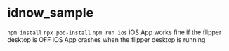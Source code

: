 # idnow_sample

`npm install`
`npx pod-install`
`npm run ios`
iOS App works fine if the flipper desktop is OFF
iOS App crashes when the flipper desktop is running 
